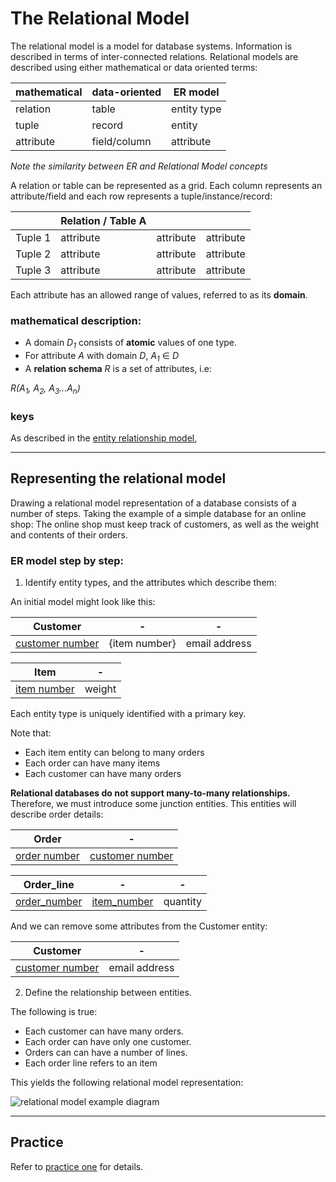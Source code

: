 # The Relational Model

The relational model is a model for database systems.
Information is described in terms of inter-connected relations.
Relational models are described using either mathematical or data oriented terms:

| mathematical | data-oriented | ER model    |
| ------------ | ------------- | ----------- |
| relation     | table         | entity type |
| tuple        | record        | entity      |
| attribute    | field/column  | attribute   |

*Note the similarity between ER and Relational Model concepts*

A relation or table can be represented as a  grid.
Each column represents an attribute/field
and each row represents a tuple/instance/record:

|         | Relation / Table A |           |           |
| ------- | ------------------ | --------- | --------- |
| Tuple 1 | attribute          | attribute | attribute |
| Tuple 2 | attribute          | attribute | attribute |
| Tuple 3 | attribute          | attribute | attribute |

Each attribute has an allowed range of values, referred to as its **domain**.

### mathematical description:

* A domain *D<sub>1</sub>* consists of **atomic** values of one type.
* For attribute *A* with domain *D*, *A<sub>1</sub>* ∈ *D<sub></sub>*
* A **relation schema** *R* is a set of attributes, i.e:

 *R(A<sub>1</sub>, A<sub>2</sub>, A<sub>3</sub>...A<sub>n</sub>)*


### keys


As described in the [entity relationship model](/notes/1-entity-relationship_model.png),

---

## Representing the relational model

Drawing a relational model representation of a database consists of a number of steps.
Taking the example of a simple database for an online shop:
The online shop must keep track of customers,
as well as the weight and contents of their orders.

### ER model step by step:

1. Identify entity types, and the attributes which describe them:

An initial model might look like this:

| Customer               | -             | -             |
| ---------------------- | ------------- | ------------- |
| <u>customer number</u> | {item number} | email address |

| Item               | -      |
| ------------------ | ------ |
| <u>item number</u> | weight |

Each entity type is uniquely identified with a primary key.

Note that:
- Each item entity can belong to many orders
- Each order can have many items
- Each customer can have many orders

**Relational databases do not support many-to-many relationships.**
Therefore, we must introduce some junction entities.
This entities will describe order details:

| Order               | -                      |
| ------------------- | ---------------------- |
| <u>order number</u> | <u>customer number</u> |

| Order_line          | -                  | -        |
| ------------------- | ------------------ | -------- |
| <u>order_number</u> | <u>item_number</u> | quantity |

And we can remove some attributes from the Customer entity:

| Customer               | -             |
| ---------------------- | ------------- |
| <u>customer number</u> | email address |


2. Define the relationship between entities.

The following is true:
- Each customer can have many orders.
- Each order can have only one customer.
- Orders can can have a number of lines.
- Each order line refers to an item

This yields the following relational model representation:

![relational model example diagram](/img/example_relational_model.png)

---

## Practice

Refer to [practice one](/practice/01.pdf) for details.
